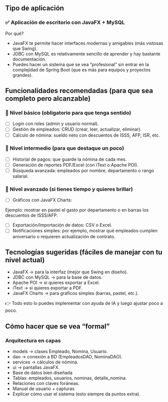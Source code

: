 ## Tipo de aplicación

### ✅ Aplicación de escritorio con JavaFX + MySQL

Por qué?

- JavaFX te permite hacer interfaces modernas y amigables (más vistosas que Swing).
- JDBC con MySQL es relativamente sencillo de aprender y hay bastante documentación.
- Puedes hacer un sistema que se vea “profesional” sin entrar en la complejidad de Spring Boot (que es más para equipos y proyectos grandes).

## Funcionalidades recomendadas (para que sea completo pero alcanzable)

### 📌 Nivel básico (obligatorio para que tenga sentido)

- [ ] Login con roles (admin y usuario normal).
- [ ] Gestión de empleados: CRUD (crear, leer, actualizar, eliminar).
- [ ] Cálculo de nómina: sueldo neto con descuentos de ISSS, AFP, ISR, etc.

### 📌 Nivel intermedio (para que destaque un poco)

- [ ] Historial de pagos: que guarde la nómina de cada mes.
- [ ] Generación de reportes PDF/Excel (con iText o Apache POI).
- [ ] Búsqueda avanzada: empleados por nombre, departamento o rango salarial.

### 📌 Nivel avanzado (si tienes tiempo y quieres brillar)

- [ ] Gráficos con JavaFX Charts:

Ejemplo: mostrar en pastel el gasto por departamento o en barras los descuentos de ISSS/AFP.

- [ ] Exportación/Importación de datos: CSV o Excel.
- [ ] Notificaciones simples: por ejemplo, mostrar qué empleados cumplen aniversario o requieren actualización de contrato.

## Tecnologías sugeridas (fáciles de manejar con tu nivel actual)

- JavaFX → para la interfaz (mejor que Swing en diseño).
- JDBC con MySQL → para la base de datos.
- Apache POI → si quieres exportar a Excel.
- iText → si quieres exportar a PDF.
- JavaFX Charts → para gráficos simples (barras, pastel, etc.).

👉 Todo esto lo puedes implementar con ayuda de IA y luego ajustar poco a poco.

## Cómo hacer que se vea “formal”

### Arquitectura en capas

- models → clases Empleado, Nomina, Usuario.
- dao → conexión a BD (EmpleadosDAO, NominaDAO).
- services → cálculos de nómina.
- ui → pantallas JavaFX.
- Base de datos bien diseñada
- Tablas: empleados, usuarios, nominas, detalle_nomina.
- Relaciones con claves foráneas.
- Manual de usuario + capturas
- Explicar cómo usar el sistema (esto siempre da puntos extra).
